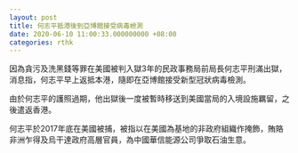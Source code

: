 ```yaml
---
layout: post
title: 何志平抵港後到亞博館接受病毒檢測
date: 2020-06-10 11:00:33.000000000 +08:00
categories: rthk
---
```


因為貪污及洗黑錢等罪在美國被判入獄3年的民政事務局前局長何志平刑滿出獄，消息指，何志平早上返抵本港，隨即在亞博館接受新型冠狀病毒檢測。

由於何志平的護照過期，他出獄後一度被暫時移送到美國當局的入境設施羈留，之後遣返香港。

何志平於2017年底在美國被捕，被指以在美國為基地的非政府組織作掩飾，賄賂非洲乍得及烏干達政府高層官員，為中國華信能源公司爭取石油生意。
